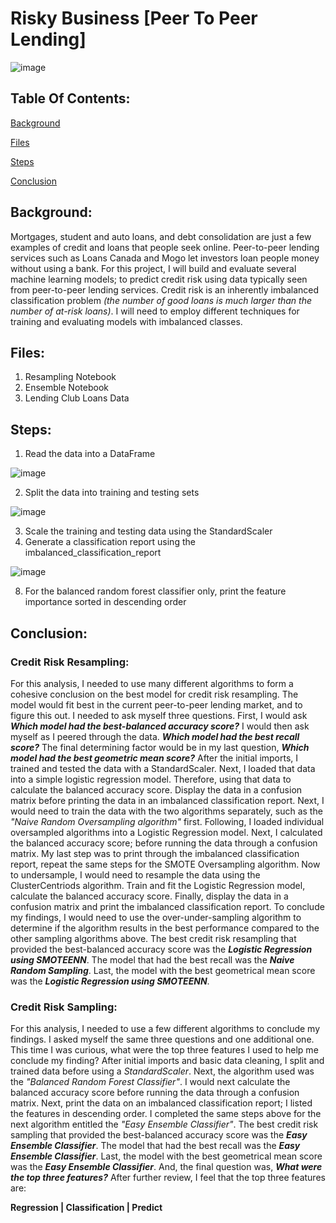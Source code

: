 # Risky Business [Peer To Peer Lending]
![image](https://user-images.githubusercontent.com/80294571/130276179-78282574-0c9b-4b60-8504-560cf956e9f7.png)

## Table Of Contents:
[Background](https://github.com/jharvey09/Risky_Business_Peer_To_Peer_Lending#background)

[Files](https://github.com/jharvey09/Risky_Business_Peer_To_Peer_Lending#files)

[Steps](https://github.com/jharvey09/Risky_Business_Peer_To_Peer_Lending#steps)

[Conclusion](https://github.com/jharvey09/Risky_Business_Peer_To_Peer_Lending#conclusion)


## Background:
Mortgages, student and auto loans, and debt consolidation are just a few examples of credit and loans that people seek online. Peer-to-peer lending services such as Loans Canada and Mogo let investors loan people money without using a bank. 
For this project, I will build and evaluate several machine learning models; to predict credit risk using data typically seen from peer-to-peer lending services. Credit risk is an inherently imbalanced classification problem *(the number of good loans is much larger than the number of at-risk loans)*. I will need to employ different techniques for training and evaluating models with imbalanced classes. 

## Files:
1) Resampling Notebook
2) Ensemble Notebook
3) Lending Club Loans Data

## Steps:
1) Read the data into a DataFrame

![image](https://user-images.githubusercontent.com/80294571/130275511-713b2225-a72e-4107-95e8-f1606262f155.png)

2) Split the data into training and testing sets

![image](https://user-images.githubusercontent.com/80294571/130275450-32ff2f71-c6d0-4e27-b938-59a32362f2af.png)

3) Scale the training and testing data using the StandardScaler
4) Generate a classification report using the imbalanced_classification_report

![image](https://user-images.githubusercontent.com/80294571/130275961-4fb880bd-17cf-4a19-b76b-55607b47def9.png)

8) For the balanced random forest classifier only, print the feature importance sorted in descending order



## Conclusion:
### Credit Risk Resampling:
For this analysis, I needed to use many different algorithms to form a cohesive conclusion on the best model for credit risk resampling. The model would fit best in the current peer-to-peer lending market, and to figure this out. I needed to ask myself three questions. First, I would ask ***Which model had the best-balanced accuracy score?***  I would then ask myself as I peered through the data. ***Which model had the best recall score?***  The final determining factor would be in my last question, ***Which model had the best geometric mean score?***
After the initial imports, I trained and tested the data with a StandardScaler. Next, I loaded that data into a simple logistic regression model. Therefore, using that data to calculate the balanced accuracy score. Display the data in a confusion matrix before printing the data in an imbalanced classification report. Next, I would need to train the data with the two algorithms separately, such as the *"Naive Random Oversampling algorithm"* first. Following, I loaded individual oversampled algorithms into a Logistic Regression model. Next, I calculated the balanced accuracy score; before running the data through a confusion matrix. My last step was to print through the imbalanced classification report, repeat the same steps for the SMOTE Oversampling algorithm. 
Now to undersample, I would need to resample the data using the ClusterCentriods algorithm. Train and fit the Logistic Regression model, calculate the balanced accuracy score. Finally, display the data in a confusion matrix and print the imbalanced classification report. 
To conclude my findings, I would need to use the over-under-sampling algorithm to determine if the algorithm results in the best performance compared to the other sampling algorithms above. 
The best credit risk resampling that provided the best-balanced accuracy score was the ***Logistic Regression using SMOTEENN***. The model that had the best recall was the ***Naive Random Sampling***. Last, the model with the best geometrical mean score was the ***Logistic Regression using SMOTEENN***.

### Credit Risk Sampling:
For this analysis, I needed to use a few different algorithms to conclude my findings. I asked myself the same three questions and one additional one. This time I was curious, what were the top three features I used to help me conclude my finding? After initial imports and basic data cleaning, I split and trained data before using a *StandardScaler*. Next, the algorithm used was the *"Balanced Random Forest Classifier"*. I would next calculate the balanced accuracy score before running the data through a confusion matrix. Next, print the data on an imbalanced classification report; I listed the features in descending order. I completed the same steps above for the next algorithm entitled the *"Easy Ensemble Classifier"*. 
The best credit risk sampling that provided the best-balanced accuracy score was the ***Easy Ensemble Classifier***. The model that had the best recall was the ***Easy Ensemble Classifier***. Last, the model with the best geometrical mean score was the ***Easy Ensemble Classifier***. And, the final question was, ***What were the top three features?*** After further review, I feel that the top three features are:

**Regression |
Classification | 
Predict**





